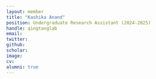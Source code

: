 ```yaml
---
layout: member
title: "Kashika Anand"
position: Undergraduate Research Assistant (2024-2025)
handle: qingtanglab
email: 
twitter:
github: 
scholar: 
image: 
cv: 
alumni: true
---
```





